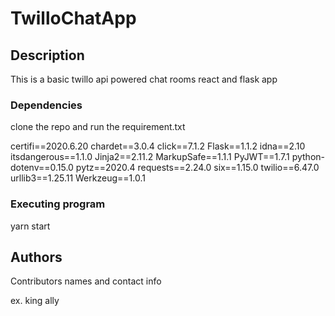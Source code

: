# TwilloChatApp

## Description

This is a basic twillo api powered chat rooms react and flask app


### Dependencies 

clone the repo and run the requirement.txt

certifi==2020.6.20
chardet==3.0.4
click==7.1.2
Flask==1.1.2
idna==2.10
itsdangerous==1.1.0
Jinja2==2.11.2
MarkupSafe==1.1.1
PyJWT==1.7.1
python-dotenv==0.15.0
pytz==2020.4
requests==2.24.0
six==1.15.0
twilio==6.47.0
urllib3==1.25.11
Werkzeug==1.0.1


### Executing program

yarn start


## Authors

Contributors names and contact info

ex. king ally 


